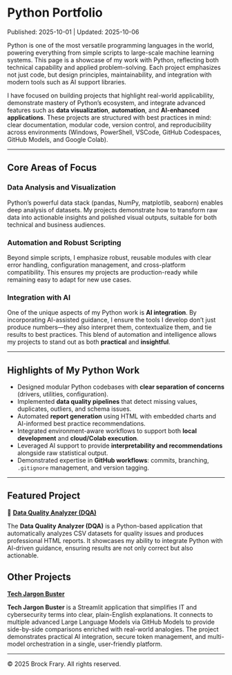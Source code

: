 # Python Portfolio
Published: 2025-10-01 | Updated: 2025-10-06

Python is one of the most versatile programming languages in the world, powering everything from simple scripts to large-scale machine learning systems. This page is a showcase of my work with Python, reflecting both technical capability and applied problem-solving. Each project emphasizes not just code, but design principles, maintainability, and integration with modern tools such as AI support libraries.

I have focused on building projects that highlight real-world applicability, demonstrate mastery of Python’s ecosystem, and integrate advanced features such as **data visualization**, **automation**, and **AI-enhanced applications**. These projects are structured with best practices in mind: clear documentation, modular code, version control, and reproducibility across environments (Windows, PowerShell, VSCode, GitHub Codespaces, GitHub Models, and Google Colab).  

---

## Core Areas of Focus

### Data Analysis and Visualization
Python’s powerful data stack (pandas, NumPy, matplotlib, seaborn) enables deep analysis of datasets. My projects demonstrate how to transform raw data into actionable insights and polished visual outputs, suitable for both technical and business audiences.

### Automation and Robust Scripting
Beyond simple scripts, I emphasize robust, reusable modules with clear error handling, configuration management, and cross-platform compatibility. This ensures my projects are production-ready while remaining easy to adapt for new use cases.

### Integration with AI
One of the unique aspects of my Python work is **AI integration**. By incorporating AI-assisted guidance, I ensure the tools I develop don’t just produce numbers—they also interpret them, contextualize them, and tie results to best practices. This blend of automation and intelligence allows my projects to stand out as both **practical** and **insightful**.

---

## Highlights of My Python Work

- Designed modular Python codebases with **clear separation of concerns** (drivers, utilities, configuration).  
- Implemented **data quality pipelines** that detect missing values, duplicates, outliers, and schema issues.  
- Automated **report generation** using HTML with embedded charts and AI-informed best practice recommendations.  
- Integrated environment-aware workflows to support both **local development** and **cloud/Colab execution**.  
- Leveraged AI support to provide **interpretability and recommendations** alongside raw statistical output.  
- Demonstrated expertise in **GitHub workflows**: commits, branching, `.gitignore` management, and version tagging.  

---

## Featured Project

📌 **[Data Quality Analyzer (DQA)](https://github.com/VoxSecuritatis/data-quality-analyzer)**  

The **Data Quality Analyzer (DQA)** is a Python-based application that automatically analyzes CSV datasets for quality issues and produces professional HTML reports. It showcases my ability to integrate Python with AI-driven guidance, ensuring results are not only correct but also actionable.  

## Other Projects

**[Tech Jargon Buster](https://github.com/VoxSecuritatis/Project-AI-tech-jargon-buster)**

**Tech Jargon Buster** is a Streamlit application that simplifies IT and cybersecurity terms into clear, plain-English explanations. It connects to multiple advanced Large Language Models via GitHub Models to provide side-by-side comparisons enriched with real-world analogies.
The project demonstrates practical AI integration, secure token management, and multi-model orchestration in a single, user-friendly platform.

---

© 2025 Brock Frary. All rights reserved.
